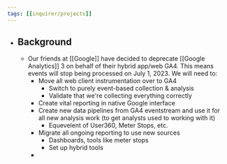 ```yaml
---
tags: [[inquirer/projects]] 
---
```


- ## Background
	- Our friends at [[Google]] have decided to deprecate [[Google Analytics]] 3 on behalf of their hybrid app/web GA4. This means events will stop being processed on July 1, 2023. We will need to:
		- Move all web client instrumentation over to GA4
			- Switch to purely event-based collection & analysis
			- Validate that we're collecting everything correctly
		- Create vital reporting in native Google interface
		- Create new data pipelines from GA4 eventstream and use it for all new analysis work (to get analysts used to working with it)
			- Equevelent of User360, Meter Stops, etc.
		- Migrate all ongoing reporting to use new sources
			- Dashboards, tools like meter stops
			- Set up hybrid tools
		-